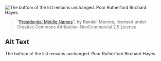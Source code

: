 ![The bottom of the list remains unchanged. Poor Rutherford Birchard Hayes.](https://imgs.xkcd.com/comics/presidential_middle_names.png)
> "[Presidential Middle Names](https://xkcd.com/2393/)", by Randall Munroe, licensed under Creative Commons Attribution-NonCommercial 2.5 License

## Alt Text
The bottom of the list remains unchanged. Poor Rutherford Birchard Hayes.
